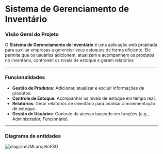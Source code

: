 # Sistema de Gerenciamento de Inventário

### Visão Geral do Projeto

O **Sistema de Gerenciamento de Inventário** é uma aplicação web projetada para auxiliar empresas a gerenciar seus estoques de forma eficiente. Ele permite que os usuários adicionem, atualizem e acompanhem os produtos no inventário, controlem os níveis de estoque e gerem relatórios

---

### Funcionalidades

- **Gestão de Produtos**: Adicionar, atualizar e excluir informações de produtos.
- **Controle de Estoque**: Acompanhar os níveis de estoque em tempo real.
- **Relatórios**: Gerar relatórios de inventário para analisar a movimentação de estoque.
- **Gestão de Usuários**: Controle de acesso baseado em funções (e.g., Administrador, Funcionário).

---

### Diagrama de entidades

![diagramUMLprojetoFSO](https://github.com/user-attachments/assets/99b52332-1956-4da4-98b5-1e0d78f5ad5d)


